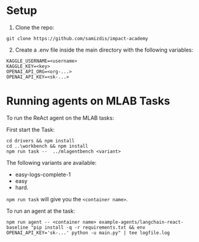 # Setup
1. Clone the repo:
```
git clone https://github.com/samizdis/impact-academy
```

2. Create a .env file inside the main directory with the following variables:
```
KAGGLE_USERNAME=<username>
KAGGLE_KEY=<key>
OPENAI_API_ORG=<org-...>
OPENAI_API_KEY=<sk-...>
```

# Running agents on MLAB Tasks
To run the ReAct agent on the MLAB tasks:

First start the Task:
```
cd drivers && npm install
cd ..\workbench && npm install
npm run task --  ../mlagentbench <variant>
```

The following variants are available:
- easy-logs-complete-1
- easy
- hard.

```npm run task``` will give you the `<container name>`.

To run an agent at the task:

`npm run agent -- <container name> example-agents/langchain-react-baseline "pip install -q -r requirements.txt && env OPENAI_API_KEY='sk-...' python -u main.py" | tee logfile.log`


